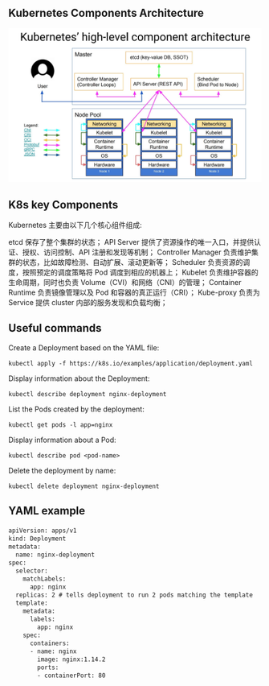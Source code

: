 ## Kubernetes Components Architecture
![Alt text](image.png)

## K8s key Components

Kubernetes 主要由以下几个核心组件组成:

etcd 保存了整个集群的状态；
API Server 提供了资源操作的唯一入口，并提供认证、授权、访问控制、API 注册和发现等机制；
Controller Manager 负责维护集群的状态，比如故障检测、自动扩展、滚动更新等；
Scheduler 负责资源的调度，按照预定的调度策略将 Pod 调度到相应的机器上；
Kubelet 负责维护容器的生命周期，同时也负责 Volume（CVI）和网络（CNI）的管理；
Container Runtime 负责镜像管理以及 Pod 和容器的真正运行（CRI）；
Kube-proxy 负责为 Service 提供 cluster 内部的服务发现和负载均衡；

## Useful commands

Create a Deployment based on the YAML file:
```
kubectl apply -f https://k8s.io/examples/application/deployment.yaml
```
Display information about the Deployment:
```
kubectl describe deployment nginx-deployment
```
List the Pods created by the deployment:
```
kubectl get pods -l app=nginx
```

Display information about a Pod:
```
kubectl describe pod <pod-name>
```
Delete the deployment by name:
```
kubectl delete deployment nginx-deployment
```
## YAML example 

```
apiVersion: apps/v1
kind: Deployment
metadata:
  name: nginx-deployment
spec:
  selector:
    matchLabels:
      app: nginx
  replicas: 2 # tells deployment to run 2 pods matching the template
  template:
    metadata:
      labels:
        app: nginx
    spec:
      containers:
      - name: nginx
        image: nginx:1.14.2
        ports:
        - containerPort: 80
```
